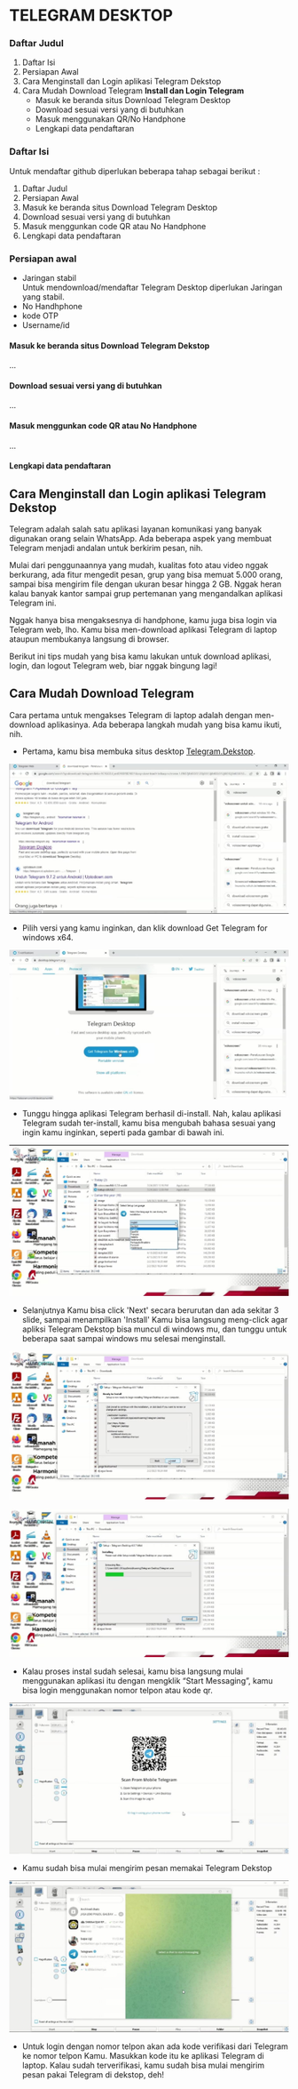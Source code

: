 # **TELEGRAM DESKTOP**

### Daftar Judul
1. Daftar Isi
2. Persiapan Awal
3. Cara Menginstall dan Login aplikasi Telegram Dekstop
4. Cara Mudah Download Telegram
    **Install dan Login Telegram**
   - Masuk ke beranda situs Download Telegram Desktop
   - Download sesuai versi yang di butuhkan
   - Masuk menggunakan QR/No Handphone
   - Lengkapi data pendaftaran
   

### Daftar Isi
Untuk mendaftar github diperlukan beberapa tahap sebagai berikut :
1. Daftar Judul
1. Persiapan Awal
1. Masuk ke beranda situs Download Telegram Desktop
1. Download sesuai versi yang di butuhkan
1. Masuk menggunkan code QR atau No Handphone
1. Lengkapi data pendaftaran


### Persiapan awal
- Jaringan stabil<br>
  Untuk mendownload/mendaftar Telegram Desktop diperlukan Jaringan yang stabil.
- No Handhphone
- kode OTP
- Username/id

#### Masuk ke beranda situs Download Telegram Dekstop
...
#### Download sesuai versi yang di butuhkan
...
#### Masuk menggunkan code QR atau No Handphone
...
#### Lengkapi data pendaftaran




## Cara Menginstall dan Login aplikasi Telegram Dekstop
Telegram adalah salah satu aplikasi layanan komunikasi yang banyak digunakan orang selain WhatsApp. Ada beberapa aspek yang membuat Telegram menjadi andalan untuk berkirim pesan, nih.

Mulai dari penggunaannya yang mudah, kualitas foto atau video nggak berkurang, ada fitur mengedit pesan, grup yang bisa memuat 5.000 orang, sampai bisa mengirim file dengan ukuran besar hingga 2 GB. Nggak heran kalau banyak kantor sampai grup pertemanan yang mengandalkan aplikasi Telegram ini.

Nggak hanya bisa mengaksesnya di handphone, kamu juga bisa login via Telegram web, lho. Kamu bisa men-download aplikasi Telegram di laptop ataupun membukanya langsung di browser.

Berikut ini tips mudah yang bisa kamu lakukan untuk download aplikasi, login, dan logout Telegram web, biar nggak bingung lagi!

## Cara Mudah Download Telegram

Cara pertama untuk mengakses Telegram di laptop adalah dengan men-download aplikasinya. Ada beberapa langkah mudah yang bisa kamu ikuti, nih.

* Pertama, kamu bisa membuka situs desktop [Telegram.Dekstop](https://desktop.telegram.org/).

![Alt text](gambar/telegram1.png.jpg)

* Pilih versi yang kamu inginkan, dan klik download Get Telegram for windows x64.

![Alt text](gambar/telegram2.png.jpg)

* Tunggu hingga aplikasi Telegram berhasil di-install. Nah, kalau aplikasi Telegram sudah ter-install, kamu bisa mengubah bahasa sesuai yang ingin kamu inginkan, seperti pada gambar di bawah ini. 

 ![Alt text](gambar/telegram3.png.jpg)

* Selanjutnya Kamu bisa click 'Next' secara berurutan dan ada sekitar 3 slide, sampai menampilkan 'Install' Kamu bisa langsung meng-click agar apliksi Telegram Dekstop bisa muncul di windows mu, dan tunggu untuk beberapa saat sampai windows mu selesai menginstall.

![Alt text](gambar/telegram4.png.jpg) 

![Alt text](gambar/telgram5.png.jpg)


* Kalau proses instal sudah selesai, kamu bisa langsung mulai menggunakan aplikasi itu dengan mengklik “Start Messaging”, kamu bisa login menggunakan nomor telpon atau kode qr.

![Alt text](gambar/telegram6.png.jpg)

* Kamu sudah bisa mulai mengirim pesan memakai Telegram Dekstop

![Alt text](gambar/telegram7.png.jpg)

* Untuk login dengan nomor telpon akan ada kode verifikasi dari Telegram ke nomor telpon Kamu. Masukkan kode itu ke aplikasi Telegram di
  laptop. Kalau sudah terverifikasi, kamu sudah bisa mulai mengirim pesan pakai Telegram di dekstop, deh!

